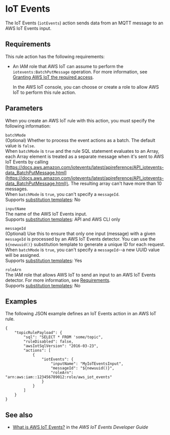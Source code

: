 # IoT Events<a name="iotevents-rule-action"></a>

The IoT Events \(`iotEvents`\) action sends data from an MQTT message to an AWS IoT Events input\. 

## Requirements<a name="iotevents-rule-action-requirements"></a>

This rule action has the following requirements:
+ An IAM role that AWS IoT can assume to perform the `iotevents:BatchPutMessage` operation\. For more information, see [Granting AWS IoT the required access](iot-create-role.md)\.

  In the AWS IoT console, you can choose or create a role to allow AWS IoT to perform this rule action\.

## Parameters<a name="iotevents-rule-action-parameters"></a>

When you create an AWS IoT rule with this action, you must specify the following information:

`batchMode`  
\(Optional\) Whether to process the event actions as a batch\. The default value is `false`\.  
When `batchMode` is `true` and the rule SQL statement evaluates to an Array, each Array element is treated as a separate message when it's sent to AWS IoT Events by calling [https://docs.aws.amazon.com/iotevents/latest/apireference/API_iotevents-data_BatchPutMessage.html](https://docs.aws.amazon.com/iotevents/latest/apireference/API_iotevents-data_BatchPutMessage.html)\. The resulting array can't have more than 10 messages\.  
When `batchMode` is `true`, you can't specify a `messageId`\.   
Supports [substitution templates](iot-substitution-templates.md): No

`inputName`  
The name of the AWS IoT Events input\.  
Supports [substitution templates](iot-substitution-templates.md): API and AWS CLI only

`messageId`  
\(Optional\) Use this to ensure that only one input \(message\) with a given `messageId` is processed by an AWS IoT Events detector\. You can use the `${newuuid()}` substitution template to generate a unique ID for each request\.  
When `batchMode` is `true`, you can't specify a `messageId`\-\-a new UUID value will be assigned\.  
Supports [substitution templates](iot-substitution-templates.md): Yes

`roleArn`  
The IAM role that allows AWS IoT to send an input to an AWS IoT Events detector\. For more information, see [Requirements](#iotevents-rule-action-requirements)\.  
Supports [substitution templates](iot-substitution-templates.md): No

## Examples<a name="iotevents-rule-action-examples"></a>

The following JSON example defines an IoT Events action in an AWS IoT rule\.

```
{
    "topicRulePayload": {
        "sql": "SELECT * FROM 'some/topic",
        "ruleDisabled": false,
        "awsIotSqlVersion": "2016-03-23",
        "actions": [
            {
                "iotEvents": {
                    "inputName": "MyIoTEventsInput",
                    "messageId": "${newuuid()}",
                    "roleArn": "arn:aws:iam::123456789012:role/aws_iot_events"
                }
            }
        ]
    }
}
```

## See also<a name="iotevents-rule-action-see-also"></a>
+ [What is AWS IoT Events?](https://docs.aws.amazon.com/iotevents/latest/developerguide/) in the *AWS IoT Events Developer Guide*